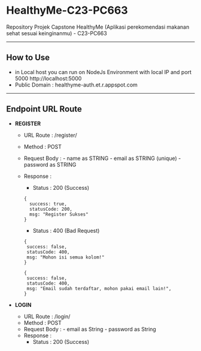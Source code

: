 # HealthyMe-C23-PC663
Repository Projek Capstone HealthyMe (Aplikasi perekomendasi makanan sehat sesuai keinginanmu) - C23-PC663

---

## How to Use
- in Local host you can run on NodeJs Environment with local IP and port 5000 http://localhost:5000
- Public Domain : healthyme-auth.et.r.appspot.com

---

## Endpoint URL Route
- **REGISTER**
  * URL Route : /register/
  * Method : POST
  * Request Body : - name as STRING
                   - email as STRING (unique)
                   - password as STRING
                   
  * Response : 
    - Status : 200 (Success)
    ```
    {
      success: true,
      statusCode: 200,
      msg: "Register Sukses"
    }
    ```
    - Status : 400 (Bad Request)
    ```
    {
     success: false,
     statusCode: 400,
     msg: "Mohon isi semua kolom!"
    }
    ```
    ```
    {
     success: false,
     statusCode: 400,
     msg: "Email sudah terdaftar, mohon pakai email lain!",
    }
    ```
 
- **LOGIN**
  * URL Route : /login/
  * Method : POST
  * Request Body : - email as String
                   - password as String
  * Response :
    - Status : 200 (Success)
     
